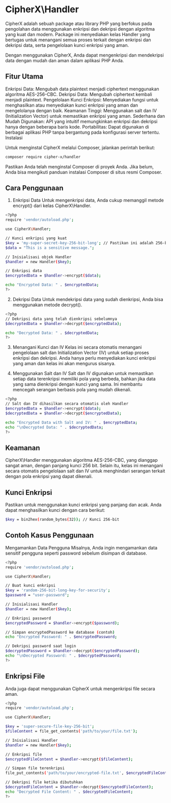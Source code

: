 # CipherX\Handler

CipherX adalah sebuah package atau library PHP yang berfokus pada pengolahan data menggunakan enkripsi dan dekripsi dengan algoritma yang kuat dan modern. Package ini menyediakan kelas Handler yang bertugas untuk menangani semua proses terkait dengan enkripsi dan dekripsi data, serta pengelolaan kunci enkripsi yang aman.

Dengan menggunakan CipherX, Anda dapat mengenkripsi dan mendekripsi data dengan mudah dan aman dalam aplikasi PHP Anda.

## Fitur Utama

Enkripsi Data: Mengubah data plaintext menjadi ciphertext menggunakan algoritma AES-256-CBC.
Dekripsi Data: Mengubah ciphertext kembali menjadi plaintext.
Pengelolaan Kunci Enkripsi: Menyediakan fungsi untuk menghasilkan atau menyediakan kunci enkripsi yang aman dan mengelolanya dengan baik.
Keamanan Tinggi: Menggunakan salt dan IV (Initialization Vector) untuk memastikan enkripsi yang aman.
Sederhana dan Mudah Digunakan: API yang intuitif memungkinkan enkripsi dan dekripsi hanya dengan beberapa baris kode.
Portabilitas: Dapat digunakan di berbagai aplikasi PHP tanpa bergantung pada konfigurasi server tertentu.
Instalasi

Untuk menginstal CipherX melalui Composer, jalankan perintah berikut:

```bash
composer require cipher-x/handler
```

Pastikan Anda telah menginstal Composer di proyek Anda. Jika belum, Anda bisa mengikuti panduan instalasi Composer di situs resmi Composer.

## Cara Penggunaan

1. Enkripsi Data
Untuk mengenkripsi data, Anda cukup memanggil metode encrypt() dari kelas CipherX\Handler.
```bash
<?php
require 'vendor/autoload.php';

use CipherX\Handler;

// Kunci enkripsi yang kuat
$key = 'my-super-secret-key-256-bit-long'; // Pastikan ini adalah 256-bit key
$data = "This is a sensitive message.";

// Inisialisasi objek Handler
$handler = new Handler($key);

// Enkripsi data
$encryptedData = $handler->encrypt($data);

echo "Encrypted Data: " . $encryptedData;
?>
```
2. Dekripsi Data
Untuk mendekripsi data yang sudah dienkripsi, Anda bisa menggunakan metode decrypt().

```bash
<?php
// Dekripsi data yang telah dienkripsi sebelumnya
$decryptedData = $handler->decrypt($encryptedData);

echo "Decrypted Data: " . $decryptedData;
?>
```
3. Menangani Kunci dan IV
Kelas ini secara otomatis menangani pengelolaan salt dan Initialization Vector (IV) untuk setiap proses enkripsi dan dekripsi. Anda hanya perlu menyediakan kunci enkripsi yang aman dan kelas ini akan mengurus sisanya.

4. Menggunakan Salt dan IV
Salt dan IV digunakan untuk memastikan setiap data terenkripsi memiliki pola yang berbeda, bahkan jika data yang sama dienkripsi dengan kunci yang sama. Ini membantu mencegah serangan berbasis pola yang mudah dikenali.
```bash
<?php
// Salt dan IV dihasilkan secara otomatis oleh Handler
$encryptedData = $handler->encrypt($data);
$decryptedData = $handler->decrypt($encryptedData);

echo "Encrypted Data with Salt and IV: " . $encryptedData;
echo "\nDecrypted Data: " . $decryptedData;
?>
```

## Keamanan

CipherX\Handler menggunakan algoritma AES-256-CBC, yang dianggap sangat aman, dengan panjang kunci 256 bit. Selain itu, kelas ini menangani secara otomatis pengelolaan salt dan IV untuk menghindari serangan terkait dengan pola enkripsi yang dapat dikenali.

## Kunci Enkripsi
Pastikan untuk menggunakan kunci enkripsi yang panjang dan acak. Anda dapat menghasilkan kunci dengan cara berikut:

```bash
$key = bin2hex(random_bytes(32)); // Kunci 256-bit
```

## Contoh Kasus Penggunaan

Mengamankan Data Pengguna
Misalnya, Anda ingin mengamankan data sensitif pengguna seperti password sebelum disimpan di database.
```bash
<?php
require 'vendor/autoload.php';

use CipherX\Handler;

// Buat kunci enkripsi
$key = 'random-256-bit-long-key-for-security';
$password = "user-password";

// Inisialisasi Handler
$handler = new Handler($key);

// Enkripsi password
$encryptedPassword = $handler->encrypt($password);

// Simpan encryptedPassword ke database (contoh)
echo "Encrypted Password: " . $encryptedPassword;

// Dekripsi password saat login
$decryptedPassword = $handler->decrypt($encryptedPassword);
echo "\nDecrypted Password: " . $decryptedPassword;
?>
```

## Enkripsi File
Anda juga dapat menggunakan CipherX untuk mengenkripsi file secara aman.

```bash
<?php
require 'vendor/autoload.php';

use CipherX\Handler;

$key = 'super-secure-file-key-256-bit';
$fileContent = file_get_contents('path/to/your/file.txt');

// Inisialisasi Handler
$handler = new Handler($key);

// Enkripsi file
$encryptedFileContent = $handler->encrypt($fileContent);

// Simpan file terenkripsi
file_put_contents('path/to/your/encrypted-file.txt', $encryptedFileContent);

// Dekripsi file ketika dibutuhkan
$decryptedFileContent = $handler->decrypt($encryptedFileContent);
echo "Decrypted File Content: " . $decryptedFileContent;
?>
```